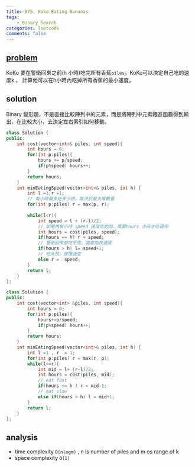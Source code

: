 ```yaml
---
title: 875. Koko Eating Bananas
tags:  
    - Binary Search
categories: leetcode
comments: false
---
```



## [problem](https://leetcode.com/problems/koko-eating-bananas/)

KoKo 要在警衛回來之前(h 小時)吃完所有香蕉`piles`，KoKo可以決定自己吃的速度k 。
計算他可以在h小時內吃掉所有香蕉的最小速度。

## solution 
Binary 變形題，不是直接比較陣列中的元素，而是將陣列中元素餵進函數得到輸出，在比較大小，去決定左右索引如何移動。

```c++
class Solution {
public:
    int cost(vector<int>& piles, int speed){
        int hours = 0;
        for(int p:piles){
            hours += p/speed;
            if(p%speed) hours++;
        }
        return hours;
    }
    int minEatingSpeed(vector<int>& piles, int h) {
        int l =1,r =1;
        // 每小時最多吃多少根，取決於最大堆數量
        for(int p:piles) r = max(p, r);
        
        while(l<r){
            int speed = l + (r-l)/2;
            // 如果用每小時 speed 速度吃的話，需要hours 小時才吃得完
            int hours = cost(piles, speed);
            if(hours == h) r = speed;
            // 警衛回來前吃不完，需要加快速度
            if(hours > h) l= speed+1;
            // 吃太快，放慢速度
            else r =  speed;
        }
        return l;
    }
};
```
```c++
class Solution {
public:
    int cost(vector<int> &piles, int speed){
        int hours = 0;
        for(int p:piles){
            hours+=p/speed;
            if(p%speed) hours++;
        }
        return hours;
    }
    int minEatingSpeed(vector<int>& piles, int h) {
        int l =1 , r  = 1;
        for(int p:piles) r = max(r, p);
        while(l<=r){
            int mid = l+ (r-l)/2;
            int hours = cost(piles, mid);
            // eat fast
            if(hours <= h ) r = mid-1;
            // eat slow
            else if(hours > h) l = mid+1;
        }
        return l;
    }
};
```
## analysis
- time complexity `O(nlogm)` , n is number of piles and m os range of k
- space complexity `O(1)`